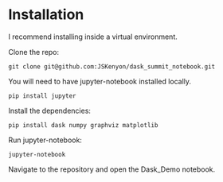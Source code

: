 # Installation

I recommend installing inside a virtual environment.

Clone the repo:

`git clone git@github.com:JSKenyon/dask_summit_notebook.git`

You will need to have jupyter-notebook installed locally.

`pip install jupyter`

Install the dependencies:

`pip install dask numpy graphviz matplotlib`

Run jupyter-notebook:

`jupyter-notebook`

Navigate to the repository and open the Dask_Demo notebook.
